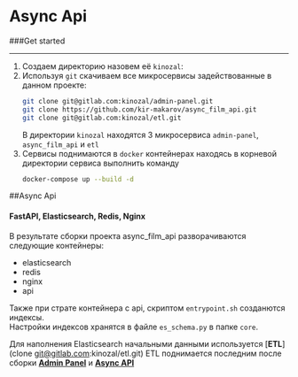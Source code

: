 # Async Api

###Get started

_____________________

1. Создаем директорию назовем её `kinozal`:
2. Используя `git` скачиваем все микросервисы задействованные в данном проекте:
    ```bash
    git clone git@gitlab.com:kinozal/admin-panel.git
    git clone https://github.com/kir-makarov/async_film_api.git
    git clone git@gitlab.com:kinozal/etl.git
    ```
    В директории `kinozal` находятся 3 микросервиса `admin-panel`, `async_film_api` и `etl`
3. Сервисы поднимаются в `docker` контейнерах находясь в корневой директории сервиса выполнить команду
   ```bash
   docker-compose up --build -d 
   ```

##Async Api
#### FastAPI, Elasticsearch, Redis, Nginx

В результате сборки проекта async_film_api разворачиваются следующие контейнеры:
 - elasticsearch
 - redis
 - nginx
 - api

Также при страте контейнера с api, скриптом `entrypoint.sh` созданются индексы. \
Настройки индексов хранятся в файле `es_schema.py` в папке `core`.

Для наполнения Elasticsearch начальными данными используется [**ETL**](clone git@gitlab.com:kinozal/etl.git)
ETL поднимается последним после сборки [**Admin Panel**](https://gitlab.com/kinozal/admin-panel) и [**Async API**](https://github.com/kir-makarov/async_film_api) 